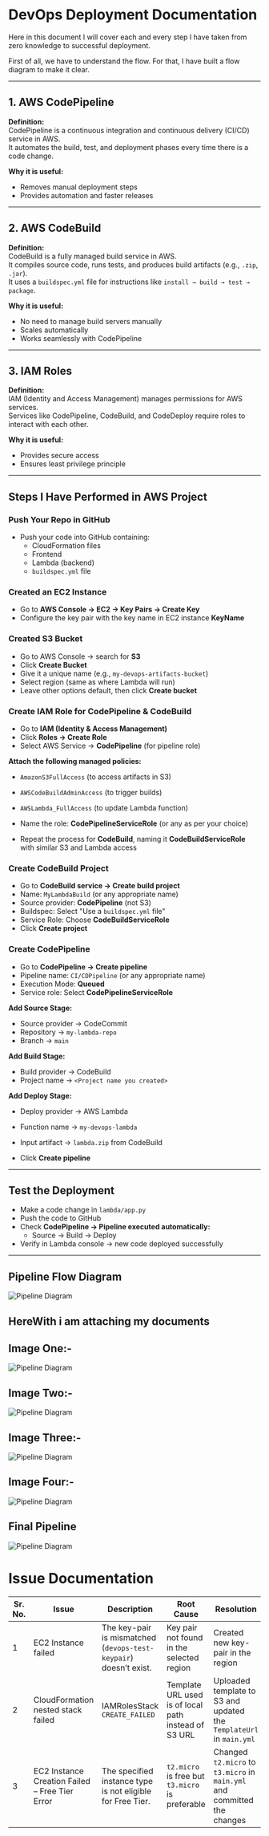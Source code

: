 # DevOps Deployment Documentation

Here in this document I will cover each and every step I have taken from zero knowledge to successful deployment.

First of all, we have to understand the flow. For that, I have built a flow diagram to make it clear.

---

## 1. AWS CodePipeline

**Definition:**  
CodePipeline is a continuous integration and continuous delivery (CI/CD) service in AWS.  
It automates the build, test, and deployment phases every time there is a code change.

**Why it is useful:**
- Removes manual deployment steps  
- Provides automation and faster releases  

---

## 2. AWS CodeBuild

**Definition:**  
CodeBuild is a fully managed build service in AWS.  
It compiles source code, runs tests, and produces build artifacts (e.g., `.zip`, `.jar`).  
It uses a `buildspec.yml` file for instructions like `install → build → test → package`.

**Why it is useful:**
- No need to manage build servers manually  
- Scales automatically  
- Works seamlessly with CodePipeline  

---

## 3. IAM Roles

**Definition:**  
IAM (Identity and Access Management) manages permissions for AWS services.  
Services like CodePipeline, CodeBuild, and CodeDeploy require roles to interact with each other.

**Why it is useful:**
- Provides secure access  
- Ensures least privilege principle  

---

## Steps I Have Performed in AWS Project

### Push Your Repo in GitHub
- Push your code into GitHub containing:
  - CloudFormation files  
  - Frontend  
  - Lambda (backend)  
  - `buildspec.yml` file  

### Created an EC2 Instance
- Go to **AWS Console → EC2 → Key Pairs → Create Key**  
- Configure the key pair with the key name in EC2 instance **KeyName**

### Created S3 Bucket
- Go to AWS Console → search for **S3**  
- Click **Create Bucket**  
- Give it a unique name (e.g., `my-devops-artifacts-bucket`)  
- Select region (same as where Lambda will run)  
- Leave other options default, then click **Create bucket**  

### Create IAM Role for CodePipeline & CodeBuild
- Go to **IAM (Identity & Access Management)**  
- Click **Roles → Create Role**  
- Select AWS Service → **CodePipeline** (for pipeline role)  

**Attach the following managed policies:**
- `AmazonS3FullAccess` (to access artifacts in S3)  
- `AWSCodeBuildAdminAccess` (to trigger builds)  
- `AWSLambda_FullAccess` (to update Lambda function)  

- Name the role: **CodePipelineServiceRole** (or any as per your choice)  
- Repeat the process for **CodeBuild**, naming it **CodeBuildServiceRole** with similar S3 and Lambda access  

### Create CodeBuild Project
- Go to **CodeBuild service → Create build project**  
- Name: `MyLambdaBuild` (or any appropriate name)  
- Source provider: **CodePipeline** (not S3)  
- Buildspec: Select "Use a `buildspec.yml` file"  
- Service Role: Choose **CodeBuildServiceRole**  
- Click **Create project**  

### Create CodePipeline
- Go to **CodePipeline → Create pipeline**  
- Pipeline name: `CI/CDPipeline` (or any appropriate name)  
- Execution Mode: **Queued**  
- Service role: Select **CodePipelineServiceRole**  

**Add Source Stage:**
- Source provider → CodeCommit  
- Repository → `my-lambda-repo`  
- Branch → `main`  

**Add Build Stage:**
- Build provider → CodeBuild  
- Project name → `<Project name you created>`  

**Add Deploy Stage:**
- Deploy provider → AWS Lambda  
- Function name → `my-devops-lambda`  
- Input artifact → `lambda.zip` from CodeBuild  

- Click **Create pipeline**  

---

## Test the Deployment
- Make a code change in `lambda/app.py`  
- Push the code to GitHub  
- Check **CodePipeline → Pipeline executed automatically:**  
  - Source → Build → Deploy  
- Verify in Lambda console → new code deployed successfully  

---

## Pipeline Flow Diagram
![Pipeline Diagram](https://i.postimg.cc/mkJvtVJr/workflow-img.jpg)

## HereWith i am attaching my documents
## Image One:-
![Pipeline Diagram](https://i.postimg.cc/NFsMdGjX/img-1.png)

## Image Two:-
![Pipeline Diagram](https://i.postimg.cc/NfPMxcqy/img-2.png)

## Image Three:-
![Pipeline Diagram](https://i.postimg.cc/pVsX2Hd0/img-3.png)

## Image Four:-
![Pipeline Diagram](https://i.postimg.cc/1z1yWRWz/img-4.png)

## Final Pipeline
![Pipeline Diagram](https://i.postimg.cc/fRJvHDV1/Pipeline.png)



# Issue Documentation

| Sr. No. | Issue                                   | Description                                                   | Root Cause                                     | Resolution                                                   | Status   |
|---------|-----------------------------------------|---------------------------------------------------------------|------------------------------------------------|--------------------------------------------------------------|----------|
| 1       | EC2 Instance failed                     | The key-pair is mismatched (`devops-test-keypair`) doesn’t exist. | Key pair not found in the selected region       | Created new key-pair in the region                           | Resolved |
| 2       | CloudFormation nested stack failed      | IAMRolesStack `CREATE_FAILED`                                 | Template URL used is of local path instead of S3 URL | Uploaded template to S3 and updated the `TemplateUrl` in `main.yml` | Resolved |
| 3       | EC2 Instance Creation Failed – Free Tier Error | The specified instance type is not eligible for Free Tier.    | `t2.micro` is free but `t3.micro` is preferable | Changed `t2.micro` to `t3.micro` in `main.yml` and committed the changes | Resolved |

